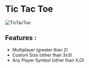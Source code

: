 # Tic Tac Toe

![TicTacToe](https://imgs.search.brave.com/aCUfqvEEi8lVf7ZcEqtDnqzOjRYu4iRVE7qNJyCBJWg/rs:fit:500:0:0/g:ce/aHR0cHM6Ly9pbWcu/ZnJlZXBpay5jb20v/cHJlbWl1bS1waG90/by9hYnN0cmFjdC10/aWMtdGFjLXRvZS1n/YW1lLWNvbXBldGl0/aW9uLXhvLXdpbi1j/aGFsbGVjZ2UtY29u/Y2VwdC1ibGFjay1i/b2FyZF80MzQyOS05/NS5qcGc_c2l6ZT02/MjYmZXh0PWpwZw)

## Features : 
* Multiplayer (greater than 2)
* Custom Size (other than 3x3)
* Any Player Symbol (other than X,O)